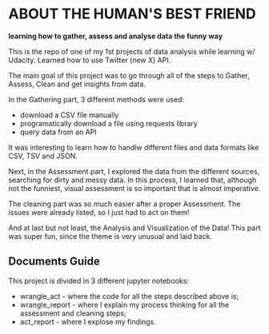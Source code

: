 # ABOUT THE HUMAN'S BEST FRIEND

**learning how to gather, assess and analyse data the funny way**

This is the repo of one of my 1st projects of data analysis while learning w/ Udacity. Learned how to use Twitter (new X) API.

The main goal of this project was to go through all of the steps to Gather, Assess, Clean and get insights from data.

In the Gathering part, 3 different methods were used:
- download a CSV file manually
- programatically download a file using requests library
- query data from an API

It was interesting to learn how to handlw different files and data formats like CSV, TSV and JSON.

Next, in the Assessment part, I explored the data from the different sources, searching for dirty and messy data.
In this process, I learned that, although not the funniest, visual assessment is so important that is almost imperative. 

The cleaning part was so much easier after a proper Assessment. The issues were already listed, so I just had to act on them!

And at last but not least, the Analysis and Visualization of the Data! This part was super fun, since the theme is very unusual and laid back. 

## Documents Guide

This project is divided in 3 different jupyter notebooks:
* wrangle_act - where the code for all the steps described above is;
* wrangle_report - where I explain my process thinking for all the assessment and cleaning steps;
* act_report - where I explose my findings.

